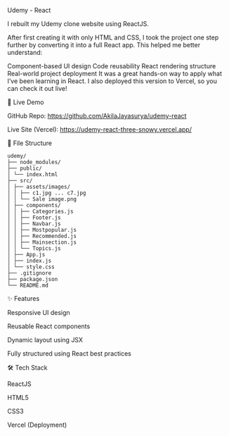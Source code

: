 Udemy - React 

I rebuilt my Udemy clone website using ReactJS.

After first creating it with only HTML and CSS, I took the project one step further by converting it into a full React app. This helped me better understand:

Component-based UI design
Code reusability
React rendering structure
Real-world project deployment
It was a great hands-on way to apply what I’ve been learning in React. I also deployed this version to Vercel, so you can check it out live!


🚀 Live Demo

GitHub Repo: https://github.com/AkilaJayasurya/udemy-react

Live Site (Vercel): https://udemy-react-three-snowy.vercel.app/


📁 File Structure
 ```
udemy/
├── node_modules/
├── public/
│ └── index.html
├── src/
│ ├── assets/images/
│ │ ├── c1.jpg ... c7.jpg
│ │ └── Sale image.png
│ ├── components/
│ │ ├── Categories.js
│ │ ├── Footer.js
│ │ ├── Navbar.js
│ │ ├── Mostpopular.js
│ │ ├── Recommended.js
│ │ ├── Mainsection.js
│ │ └── Topics.js
│ ├── App.js
│ ├── index.js
│ └── style.css
├── .gitignore
├── package.json
└── README.md
  ```

✨ Features

Responsive UI design

Reusable React components

Dynamic layout using JSX

Fully structured using React best practices


🛠️ Tech Stack

ReactJS

HTML5

CSS3

Vercel (Deployment)

